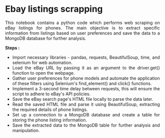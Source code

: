 <div align="justify"> 
  
# Ebay listings scrapping

This notebook contains a python code which performs web scraping on eBay listings for phones. The main objective is to extract specific information from listings based on user preferences and save the data to a MongoDB database for further analysis.

**Steps :**
- Import necessary libraries -  pandas, requests, BeautifulSoup, time, and selenium for web automation.
- Load the eBay URL by passing it as an argument to the driver.get() function to open the webpage.
- Gather user preferences for phone models and automate the application of these filters using Selenium's find_element() and click() functions.
- Implement a 3-second time delay between requests, this will ensure the script to adhere to eBay's API policies.
- Save the eBay search page's HTML file locally to parse the data later.
- Read the saved HTML file and parse it using BeautifulSoup, extracting the required details of phone listings.
- Set up a connection to a MongoDB database and create a table for storing the phone listing information.
- Save the extracted data to the MongoDB table for further analysis and manipulation.

</div>
